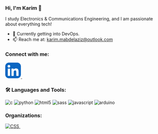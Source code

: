 ### Hi, I'm Karim 👋
I study Electronics & Communications Engineering, and I am passionate about everything tech!
- 🔭 Currently getting into DevOps.
- 📫 Reach me at: karim.mabdelaziz@outlook.com

### Connect with me: 
<div id="badges">
  <a href="https://www.linkedin.com/in/karimabdelaziz0/">
    <img src="https://github.com/tandpfun/skill-icons/blob/main/icons/LinkedIn.svg" alt="LinkedIn Badge"alt="CSS" width="50" height="50"/>&nbsp;
  </a>
</div>

### :hammer_and_wrench: Languages and Tools:
![c](https://img.shields.io/badge/c-cccccc?style=for-the-badge&logo=c&logoColor=blue)
![python](https://img.shields.io/badge/python-cccccc?style=for-the-badge&logo=python&logoColor=yellow)
![html5](https://img.shields.io/badge/html5-cccccc?style=for-the-badge&logo=html5&logoColor=orange)
![sass](https://img.shields.io/badge/sass-cccccc?style=for-the-badge&logo=sass&logoColor=red)
![javascript](https://img.shields.io/badge/javascript-cccccc?style=for-the-badge&logo=javascript&logoColor=yellow)
![arduino](https://img.shields.io/badge/arduino-cccccc?style=for-the-badge&logo=javascript&logoColor=white)  

### Organizations:
<div id="Organizationss">
  <a href="https://aast.edu/en/centers/ric/index.php">
    <img src="https://media.licdn.com/dms/image/C4D0BAQGUdjvlNavtiw/company-logo_200_200/0/1638994540589?e=2147483647&v=beta&t=hBwKW1q2I5ClrvfnTUWC0KvPE0ln9Oql_e6agmm9vIY" alt="CSS" width="80" height="60"/>&nbsp;
  </a>
</div>
